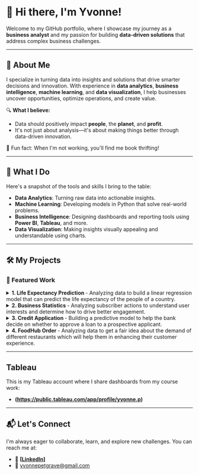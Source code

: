 # 👋 Hi there, I'm Yvonne!  

Welcome to my GitHub portfolio, where I showcase my journey as a **business analyst** and my passion for building **data-driven solutions** that address complex business challenges.  

---

## 🚀 About Me  
I specialize in turning data into insights and solutions that drive smarter decisions and innovation. With experience in **data analytics**, **business intelligence**, **machine learning**, and **data visualization**, I help businesses uncover opportunities, optimize operations, and create value.  

🔍 **What I believe:**  
- Data should positively impact **people**, the **planet**, and **profit**.  
- It's not just about analysis—it's about making things better through data-driven innovation.  

🎸 Fun fact: When I'm not working, you'll find me book thrifting!  

---

## 📌 What I Do  
Here's a snapshot of the tools and skills I bring to the table:  
- **Data Analytics**: Turning raw data into actionable insights.  
- **Machine Learning**: Developing models in Python that solve real-world problems.  
- **Business Intelligence**: Designing dashboards and reporting tools using **Power BI**, **Tableau**, and more.  
- **Data Visualization**: Making insights visually appealing and understandable using charts.

---

## 🛠️ My Projects  

### 🌟 Featured Work  

<details>
<summary><strong>1. Life Expectancy Prediction </strong> - Analyzing data to build a linear regression model that can predict the life expectancy of the people of a country.</summary>
<p>

[🌐 View Repository](https://github.com/vonGrave/Linear-Regression-LifeExpectancyPrediction)
</p>
</details> 

<details>
<summary><strong>2. Business Statistics </strong> - Analyzing subscriber actions to understand user interests and determine how to drive better engagement.</summary>
<p>

[🌐 View Repository](https://github.com/vonGrave/Business-Statistics---Enews-Express)  
</p>
</details>  

<details>
<summary><strong>3. Credit Application </strong> - Building a predictive model to help the bank decide on whether to approve a loan to a prospective applicant.</summary>
<p>

[🌐 View Repository](https://github.com/vonGrave/Logistic-Regression---German-Credit-Case-Study)
</p>
</details>  

<details>
<summary><strong>4. FoodHub Order </strong> - Analyzing data to get a fair idea about the demand of different restaurants which will help them in enhancing their customer experience.</summary>
<p>

[🌐 View Repository](https://github.com/vonGrave/Data-Analysis--Python-Foundations)  
</p>
</details>   

---

## Tableau  
This is my Tableau account where I share dashboards from my course work:  
 
- **(https://public.tableau.com/app/profile/yvonne.p)** 

---

## 📬 Let's Connect  
I'm always eager to collaborate, learn, and explore new challenges. You can reach me at:  
- 💼 **[[LinkedIn](https://www.linkedin.com/in/yvonne-petgrave/)]**  
- 📧 yvonnepetgrave@gmail.com  
 
